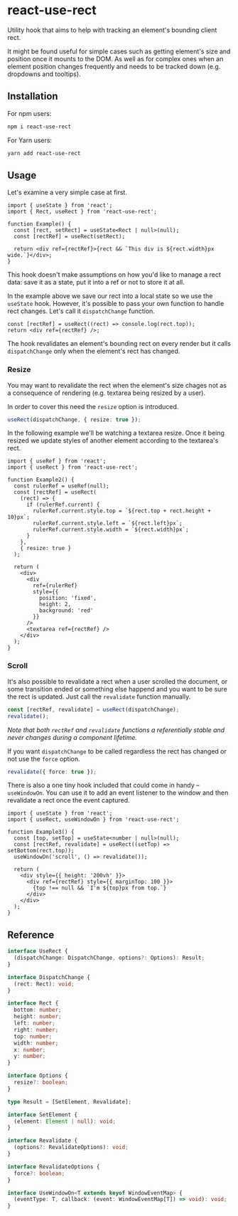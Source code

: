 # react-use-rect

Utility hook that aims to help with tracking an element's bounding client rect.

It might be found useful for simple cases such as getting element's size and position once it mounts to the DOM. As well as for complex ones when an element position changes frequently and needs to be tracked down (e.g. dropdowns and tooltips).

## Installation

For npm users:

```bash
npm i react-use-rect
```

For Yarn users:

```bash
yarn add react-use-rect
```

## Usage

Let's examine a very simple case at first.

```tsx
import { useState } from 'react';
import { Rect, useRect } from 'react-use-rect';

function Example() {
  const [rect, setRect] = useState<Rect | null>(null);
  const [rectRef] = useRect(setRect);

  return <div ref={rectRef}>{rect && `This div is ${rect.width}px wide.`}</div>;
}
```

This hook doesn't make assumptions on how you'd like to manage a rect data: save it as a state, put it into a ref or not to store it at all.

In the example above we save our rect into a local state so we use the `useState` hook. However, it's possible to pass your own function to handle rect changes. Let's call it `dispatchChange` function.

```tsx
const [rectRef] = useRect((rect) => console.log(rect.top));
return <div ref={rectRef} />;
```

The hook revalidates an element's bounding rect on every render but it calls `dispatchChange` only when the element's rect has changed.

### Resize

You may want to revalidate the rect when the element's size chages not as a consequence of rendering (e.g. textarea being resized by a user).

In order to cover this need the `resize` option is introduced.

```typescript
useRect(dispatchChange, { resize: true });
```

In the following example we'll be watching a textarea resize. Once it being resized we update styles of another element according to the textarea's rect.

```tsx
import { useRef } from 'react';
import { useRect } from 'react-use-rect';

function Example2() {
  const rulerRef = useRef(null);
  const [rectRef] = useRect(
    (rect) => {
      if (rulerRef.current) {
        rulerRef.current.style.top = `${rect.top + rect.height + 10}px`;
        rulerRef.current.style.left = `${rect.left}px`;
        rulerRef.current.style.width = `${rect.width}px`;
      }
    },
    { resize: true }
  );

  return (
    <div>
      <div
        ref={rulerRef}
        style={{
          position: 'fixed',
          height: 2,
          background: 'red'
        }}
      />
      <textarea ref={rectRef} />
    </div>
  );
}
```

### Scroll

It's also possible to revalidate a rect when a user scrolled the document, or some transition ended or something else happend and you want to be sure the rect is updated. Just call the `revalidate` function manually.

```typescript
const [rectRef, revalidate] = useRect(dispatchChange);
revalidate();
```

_Note that both `rectRef` and `revalidate` functions a referentially stable and never changes during a component lifetime._

If you want `dispatchChange` to be called regardless the rect has changed or not use the `force` option.

```typescript
revalidate({ force: true });
```

There is also a one tiny hook included that could come in handy – `useWindowOn`. You can use it to add an event listener to the window and then revalidate a rect once the event captured.

```tsx
import { useState } from 'react';
import { useRect, useWindowOn } from 'react-use-rect';

function Example3() {
  const [top, setTop] = useState<number | null>(null);
  const [rectRef, revalidate] = useRect((setTop) => setBottom(rect.top));
  useWindowOn('scroll', () => revalidate());

  return (
    <div style={{ height: '200vh' }}>
      <div ref={rectRef} style={{ marginTop: 100 }}>
        {top !== null && `I'm ${top}px from top.`}
      </div>
    </div>
  );
}
```

## Reference

```typescript
interface UseRect {
  (dispatchChange: DispatchChange, options?: Options): Result;
}

interface DispatchChange {
  (rect: Rect): void;
}

interface Rect {
  bottom: number;
  height: number;
  left: number;
  right: number;
  top: number;
  width: number;
  x: number;
  y: number;
}

interface Options {
  resize?: boolean;
}

type Result = [SetElement, Revalidate];

interface SetElement {
  (element: Element | null): void;
}

interface Revalidate {
  (options?: RevalidateOptions): void;
}

interface RevalidateOptions {
  force?: boolean;
}

interface UseWindowOn<T extends keyof WindowEventMap> {
  (eventType: T, callback: (event: WindowEventMap[T]) => void): void;
}
```
